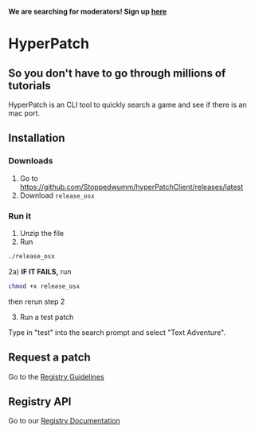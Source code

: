 **We are searching for moderators! Sign up [here](https://form.jotform.com/243501924361350)**
# HyperPatch
## So you don't have to go through millions of tutorials
HyperPatch is an CLI tool to quickly search a game and see if there is an mac port.

## Installation
### Downloads
1. Go to <https://github.com/Stoppedwumm/hyperPatchClient/releases/latest>
2. Download `release_osx`

### Run it
1. Unzip the file
2. Run
```sh
./release_osx
```
2a) **IF IT FAILS,** run
```sh
chmod +x release_osx
```
then rerun step 2

3. Run a test patch

Type in "test" into the search prompt and select "Text Adventure".

## Request a patch
Go to the [Registry Guidelines](registry)

## Registry API
Go to our [Registry Documentation](registry/api)
